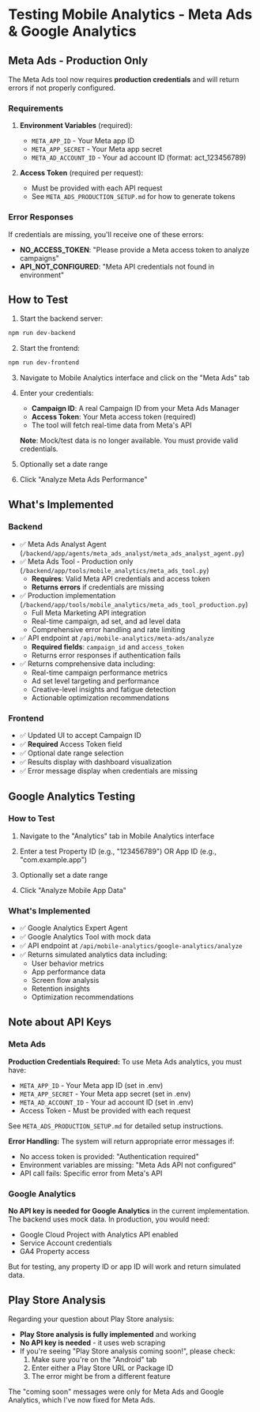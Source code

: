 # Testing Mobile Analytics - Meta Ads & Google Analytics

## Meta Ads - Production Only

The Meta Ads tool now requires **production credentials** and will return errors if not properly configured.

### Requirements
1. **Environment Variables** (required):
   - `META_APP_ID` - Your Meta app ID
   - `META_APP_SECRET` - Your Meta app secret
   - `META_AD_ACCOUNT_ID` - Your ad account ID (format: act_123456789)

2. **Access Token** (required per request):
   - Must be provided with each API request
   - See `META_ADS_PRODUCTION_SETUP.md` for how to generate tokens

### Error Responses
If credentials are missing, you'll receive one of these errors:
- **NO_ACCESS_TOKEN**: "Please provide a Meta access token to analyze campaigns"
- **API_NOT_CONFIGURED**: "Meta API credentials not found in environment"

## How to Test

1. Start the backend server:
```bash
npm run dev-backend
```

2. Start the frontend:
```bash
npm run dev-frontend
```

3. Navigate to Mobile Analytics interface and click on the "Meta Ads" tab

4. Enter your credentials:
   - **Campaign ID**: A real Campaign ID from your Meta Ads Manager
   - **Access Token**: Your Meta access token (required)
   - The tool will fetch real-time data from Meta's API
   
   **Note**: Mock/test data is no longer available. You must provide valid credentials.

5. Optionally set a date range

6. Click "Analyze Meta Ads Performance"

## What's Implemented

### Backend
- ✅ Meta Ads Analyst Agent (`/backend/app/agents/meta_ads_analyst/meta_ads_analyst_agent.py`)
- ✅ Meta Ads Tool - Production only (`/backend/app/tools/mobile_analytics/meta_ads_tool.py`)
  - **Requires**: Valid Meta API credentials and access token
  - **Returns errors** if credentials are missing
- ✅ Production implementation (`/backend/app/tools/mobile_analytics/meta_ads_tool_production.py`)
  - Full Meta Marketing API integration
  - Real-time campaign, ad set, and ad level data
  - Comprehensive error handling and rate limiting
- ✅ API endpoint at `/api/mobile-analytics/meta-ads/analyze`
  - **Required fields**: `campaign_id` and `access_token`
  - Returns error responses if authentication fails
- ✅ Returns comprehensive data including:
  - Real-time campaign performance metrics
  - Ad set level targeting and performance
  - Creative-level insights and fatigue detection
  - Actionable optimization recommendations

### Frontend
- ✅ Updated UI to accept Campaign ID
- ✅ **Required** Access Token field
- ✅ Optional date range selection
- ✅ Results display with dashboard visualization
- ✅ Error message display when credentials are missing

## Google Analytics Testing

### How to Test

1. Navigate to the "Analytics" tab in Mobile Analytics interface

2. Enter a test Property ID (e.g., "123456789") OR App ID (e.g., "com.example.app")

3. Optionally set a date range

4. Click "Analyze Mobile App Data"

### What's Implemented

- ✅ Google Analytics Expert Agent
- ✅ Google Analytics Tool with mock data
- ✅ API endpoint at `/api/mobile-analytics/google-analytics/analyze`
- ✅ Returns simulated analytics data including:
  - User behavior metrics
  - App performance data
  - Screen flow analysis
  - Retention insights
  - Optimization recommendations

## Note about API Keys

### Meta Ads

**Production Credentials Required:**
To use Meta Ads analytics, you must have:
- `META_APP_ID` - Your Meta app ID (set in .env)
- `META_APP_SECRET` - Your Meta app secret (set in .env)
- `META_AD_ACCOUNT_ID` - Your ad account ID (set in .env)
- Access Token - Must be provided with each request

See `META_ADS_PRODUCTION_SETUP.md` for detailed setup instructions.

**Error Handling:**
The system will return appropriate error messages if:
- No access token is provided: "Authentication required"
- Environment variables are missing: "Meta Ads API not configured"
- API call fails: Specific error from Meta's API

### Google Analytics
**No API key is needed for Google Analytics** in the current implementation. The backend uses mock data. In production, you would need:
- Google Cloud Project with Analytics API enabled
- Service Account credentials
- GA4 Property access

But for testing, any property ID or app ID will work and return simulated data.

## Play Store Analysis

Regarding your question about Play Store analysis:
- **Play Store analysis is fully implemented** and working
- **No API key is needed** - it uses web scraping
- If you're seeing "Play Store analysis coming soon!", please check:
  1. Make sure you're on the "Android" tab
  2. Enter either a Play Store URL or Package ID
  3. The error might be from a different feature

The "coming soon" messages were only for Meta Ads and Google Analytics, which I've now fixed for Meta Ads.